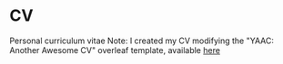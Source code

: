 # CV
Personal curriculum vitae
Note: I created my CV modifying the "YAAC: Another Awesome CV" overleaf template, available [here](https://www.overleaf.com/latex/templates/awesome-source-cv/wrdjtkkytqcw)
